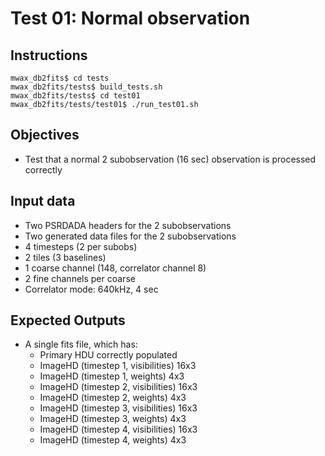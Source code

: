 # Test 01: Normal observation

## Instructions
```
mwax_db2fits$ cd tests
mwax_db2fits/tests$ build_tests.sh
mwax_db2fits/tests$ cd test01
mwax_db2fits/tests/test01$ ./run_test01.sh
```

## Objectives
* Test that a normal 2 subobservation (16 sec) observation is processed correctly

## Input data
* Two PSRDADA headers for the 2 subobservations
* Two generated data files for the 2 subobservations
* 4 timesteps (2 per subobs)
* 2 tiles (3 baselines)
* 1 coarse channel (148, correlator channel 8)
* 2 fine channels per coarse
* Correlator mode: 640kHz, 4 sec

## Expected Outputs
* A single fits file, which has:
  * Primary HDU correctly populated
  * ImageHD (timestep 1, visibilities) 16x3  
  * ImageHD (timestep 1, weights) 4x3
  * ImageHD (timestep 2, visibilities) 16x3
  * ImageHD (timestep 2, weights) 4x3
  * ImageHD (timestep 3, visibilities) 16x3
  * ImageHD (timestep 3, weights) 4x3
  * ImageHD (timestep 4, visibilities) 16x3
  * ImageHD (timestep 4, weights) 4x3

